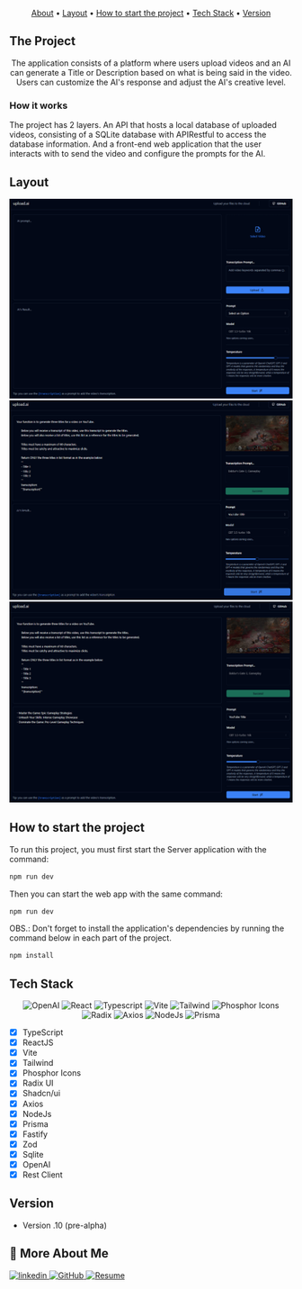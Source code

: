 </h1>

 </h1>

 <p align="center">
	<a href="#-about">About</a> •
	<a href="#-layout">Layout</a> • 
	<a href="#-start-project">How to start the project</a> • 
	<a href="#-tech">Tech Stack</a> • 
	<a href="#-version">Version</a>
</p>
	
	
</h1>

<a id="-about"></a>

## The Project

<p align="center"> 
	The application consists of a platform where users upload videos and an AI can generate a Title or Description based on what is being said in the video. Users can customize the AI's response and adjust the AI's creative level.
	
</p>

<p align="center"> 
	<h3 align="left">How it works</h3>
	The project has 2 layers. An API that hosts a local database of uploaded videos, consisting of a SQLite database with APIRestful to access the database information. And a front-end web application that the user interacts with to send the video and configure the prompts for the AI.
</p>

<a id="-layout"></a>

## Layout

<p align="center">
	<img src="assets/Screenshot 2023-09-14 215616.png" alt="Web App <nlw/>"/>
	<img src="assets/Screenshot 2023-09-14 215417.png" alt="Web App <nlw/>"/>
	<img src="assets/Screenshot 2023-09-14 215527.png" alt="Web App <nlw/>"/>
</p>

<a id="-start-project"></a>

## How to start the project

To run this project, you must first start the Server application with the command:

```bash
npm run dev
```

Then you can start the web app with the same command:

```bash
npm run dev
```

OBS.: Don't forget to install the application's dependencies by running the command below in each part of the project.

```bash
npm install
```

<a id="-tech"></a>

## Tech Stack

 <p align="center">
 <img width="24" height="24" src="https://seeklogo.com/images/C/chatgpt-logo-02AFA704B5-seeklogo.com.png" alt="OpenAI"/>
	<img width="24" height="24" src="https://cdn.icon-icons.com/icons2/2415/PNG/512/react_original_logo_icon_146374.png" alt="React"/> <img width="24" height="24" src="https://cdn.icon-icons.com/icons2/2415/PNG/512/typescript_original_logo_icon_146317.png" alt="Typescript"/>
	<img width="24" height="24" src="https://seeklogo.com/images/V/vite-logo-BFD4283991-seeklogo.com.png" alt="Vite"/>
	<img width="24" height="24" src="https://cdn.icon-icons.com/icons2/2107/PNG/512/file_type_tailwind_icon_130128.png" alt="Tailwind"/>
	<img width="24" height="24" src="https://cdn.icon-icons.com/icons2/2718/PNG/512/phosphor_logo_icon_174315.png" alt="Phosphor Icons"/>
	<img width="24" height="24" src="https://avatars.githubusercontent.com/u/75042455?s=200&v=4" alt="Radix"/>
	<img width="75" height="12" src="https://seeklogo.com/images/A/axios-logo-CD0C90458F-seeklogo.com.png" alt="Axios"/>
	<img width="24" height="24" src="https://cdn.icon-icons.com/icons2/2415/PNG/512/nodejs_plain_logo_icon_146409.png" alt="NodeJs"/>
	<img width="24" height="24" src="https://cdn.icon-icons.com/icons2/2107/PNG/512/file_type_light_prisma_icon_130444.png" alt="Prisma"/>
</p>

- [x] TypeScript
- [x] ReactJS
- [x] Vite
- [x] Tailwind
- [x] Phosphor Icons
- [x] Radix UI
- [x] Shadcn/ui
- [x] Axios
- [x] NodeJs
- [x] Prisma
- [x] Fastify
- [x] Zod
- [x] Sqlite
- [x] OpenAI
- [x] Rest Client

<a id="-version"></a>

## Version

- Version .10 (pre-alpha)

<a id="-special-thanks"></a>

## 🔗 More About Me

[![linkedin](https://img.shields.io/badge/linkedin-0A66C2?style=for-the-badge&logo=linkedin&logoColor=white)
](https://www.linkedin.com/in/f%C3%A1bio-pelagaggi-61551a1a8/)
[![GitHub](https://img.shields.io/badge/github-0A66C2?style=for-the-badge&logo=github&logoColor=white)
](https://github.com/FabioPelagaggi?tab=repositories)
[![Resume](https://img.shields.io/badge/Resume-0A66C2?style=for-the-badge&logo=git&logoColor=white)
](https://fabio.pelagaggi.com/)
